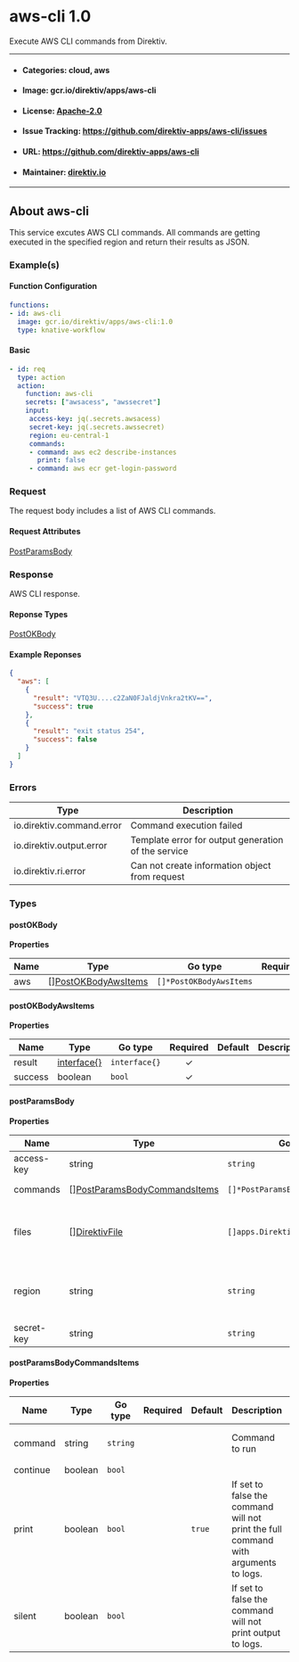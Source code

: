 
# aws-cli 1.0

Execute AWS CLI commands from Direktiv.

---
- #### Categories: cloud, aws
- #### Image: gcr.io/direktiv/apps/aws-cli 
- #### License: [Apache-2.0](https://www.apache.org/licenses/LICENSE-2.0)
- #### Issue Tracking: https://github.com/direktiv-apps/aws-cli/issues
- #### URL: https://github.com/direktiv-apps/aws-cli
- #### Maintainer: [direktiv.io](https://www.direktiv.io)
---

## About aws-cli

This service excutes AWS CLI commands. All commands are getting executed in the specified region and return their results as JSON.

### Example(s)
  #### Function Configuration
  ```yaml
  functions:
  - id: aws-cli
    image: gcr.io/direktiv/apps/aws-cli:1.0
    type: knative-workflow
  ```
   #### Basic
   ```yaml
   - id: req
     type: action
     action:
       function: aws-cli
       secrets: ["awsacess", "awssecret"]
       input:
        access-key: jq(.secrets.awsacess)
        secret-key: jq(.secrets.awssecret)
        region: eu-central-1
        commands:
        - command: aws ec2 describe-instances
          print: false
        - command: aws ecr get-login-password
   ```

### Request

The request body includes a list of AWS CLI commands.

#### Request Attributes
[PostParamsBody](#post-params-body)

### Response
  AWS CLI response.
#### Reponse Types
    
  

[PostOKBody](#post-o-k-body)
#### Example Reponses
    
```json
{
  "aws": [
    {
      "result": "VTQ3U....c2ZaN0FJaldjVnkra2tKV==",
      "success": true
    },
    {
      "result": "exit status 254",
      "success": false
    }
  ]
}
```

### Errors
| Type | Description
|------|---------|
| io.direktiv.command.error | Command execution failed |
| io.direktiv.output.error | Template error for output generation of the service |
| io.direktiv.ri.error | Can not create information object from request |


### Types
#### <span id="post-o-k-body"></span> postOKBody

  



**Properties**

| Name | Type | Go type | Required | Default | Description | Example |
|------|------|---------|:--------:| ------- |-------------|---------|
| aws | [][PostOKBodyAwsItems](#post-o-k-body-aws-items)| `[]*PostOKBodyAwsItems` |  | |  |  |


#### <span id="post-o-k-body-aws-items"></span> postOKBodyAwsItems

  



**Properties**

| Name | Type | Go type | Required | Default | Description | Example |
|------|------|---------|:--------:| ------- |-------------|---------|
| result | [interface{}](#interface)| `interface{}` | ✓ | |  |  |
| success | boolean| `bool` | ✓ | |  |  |


#### <span id="post-params-body"></span> postParamsBody

  



**Properties**

| Name | Type | Go type | Required | Default | Description | Example |
|------|------|---------|:--------:| ------- |-------------|---------|
| access-key | string| `string` | ✓ | | AWS access key. | `ABCABCABCDABCABCABCD` |
| commands | [][PostParamsBodyCommandsItems](#post-params-body-commands-items)| `[]*PostParamsBodyCommandsItems` |  | | Array of commands. |  |
| files | [][DirektivFile](#direktiv-file)| `[]apps.DirektivFile` |  | | File to create before running commands. |  |
| region | string| `string` |  | `"us-east-1"`| Region the commands should be executed in. | `eu-central-1` |
| secret-key | string| `string` | ✓ | | AWS secret key. | `Abcd45sa01234+ThIsIsSuPeRsEcReT` |


#### <span id="post-params-body-commands-items"></span> postParamsBodyCommandsItems

  



**Properties**

| Name | Type | Go type | Required | Default | Description | Example |
|------|------|---------|:--------:| ------- |-------------|---------|
| command | string| `string` |  | | Command to run | `aws ecr get-login-password` |
| continue | boolean| `bool` |  | |  |  |
| print | boolean| `bool` |  | `true`| If set to false the command will not print the full command with arguments to logs. |  |
| silent | boolean| `bool` |  | | If set to false the command will not print output to logs. |  |

 
